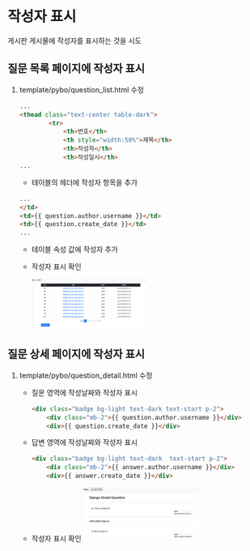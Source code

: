 # 작성자 표시

게시판 게시물에 작성자를 표시하는 것을 시도

## 질문 목록 페이지에 작성자 표시

1. template/pybo/question_list.html 수정
    
    ```html
    ...
    <thead class="text-center table-dark">
            <tr>
                <th>번호</th>
                <th style="width:50%">제목</th>
                <th>작성자</th>
                <th>작성일시</th>
    ...
    ```
    
    - 테이블의 헤더에 작성자 항목을 추가
    
    ```html
    ...
    </td>
    <td>{{ question.author.username }}</td>
    <td>{{ question.create_date }}</td>
    ...
    ```
    
    - 테이블 속성 값에 작성자 추가
    - 작성자 표시 확인
        
        <img src="/images/show_author_1.png" width="50%" height="50%" title="show author 1" alt="show auther 1">        
        

## 질문 상세 페이지에 작성자 표시

1. template/pybo/question_detail.html 수정
    - 질문 영역에 작성날짜와 작성자 표시
        
        ```html
        <div class="badge bg-light text-dark text-start p-2">
        	<div class="mb-2">{{ question.author.username }}</div>
        	<div>{{ question.create_date }}</div>
        ```
        
    - 답변 영역에 작성날짜와 작성자 표시
        
        ```html
        <div class="badge bg-light text-dark  text-start p-2">
        	<div class="mb-2">{{ answer.author.username }}</div>
        	<div>{{ answer.create_date }}</div>
        ```
        
    - 작성자 표시 확인
        <img src="/images/show_author_2.png" width="50%" height="50%" title="show author 2" alt="show auther 2">        